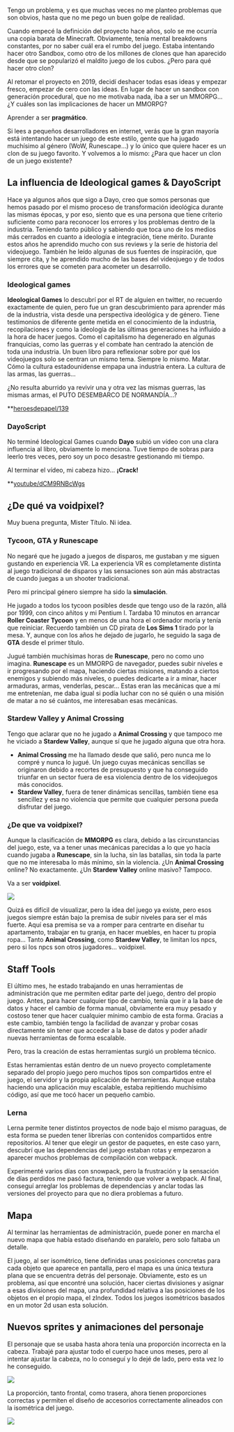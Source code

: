 Tengo un problema, y es que muchas veces no me planteo problemas que son obvios, hasta que no me pego un buen golpe de realidad.

Cuando empecé la definición del proyecto hace años, solo se me ocurría una copia barata de Minecraft. Obviamente, tenía mental breakdowns constantes, por no saber cuál era el rumbo del juego. Estaba intentando hacer otro Sandbox, como otro de los millones de clones que han aparecido desde que se popularizó el maldito juego de los cubos.
¿Pero para qué hacer otro clon?

Al retomar el proyecto en 2019, decidí deshacer todas esas ideas y empezar fresco, empezar de cero con las ideas. En lugar de hacer un sandbox con generación procedural, que no me motivaba nada, iba a ser un MMORPG...
¿Y cuáles son las implicaciones de hacer un MMORPG?

Aprender a ser **pragmático**.

Si lees a pequeños desarrolladores en internet, verás que la gran mayoría está intentando hacer un juego de este estilo, gente que ha jugado muchísimo al género (WoW, Runescape...) y lo único que quiere hacer es un clon de su juego favorito.
Y volvemos a lo mismo: ¿Para que hacer un clon de un juego existente?

## La influencia de Ideological games & DayoScript

Hace ya algunos años que sigo a Dayo, creo que somos personas que hemos pasado por el mismo proceso de transformación ideológica durante las mismas épocas, y por eso, siento que es una persona que tiene criterio suficiente como para reconocer los errores y los problemas dentro de la industria. Teniendo tanto público y sabiendo que toca uno de los medios más cerrados en cuanto a ideología e integración, tiene mérito.
Durante estos años he aprendido mucho con sus reviews y la serie de historia del videojuego. También he leído algunas de sus fuentes de inspiración, que siempre cita, y he aprendido mucho de las bases del videojuego y de todos los errores que se cometen para acometer un desarrollo.

### Ideological games

**Ideological Games** lo descubrí por el RT de alguien en twitter, no recuerdo exactamente de quien, pero fue un gran descubrimiento para aprender más de la industria, vista desde una perspectiva ideológica y de género. Tiene testimonios de diferente gente metida en el conocimiento de la industria, recopilaciones y como la ideología de las últimas generaciones ha influido a la hora de hacer juegos. Como el capitalismo ha degenerado en algunas franquicias, como las guerras y el combate han centrado la atención de toda una industria.
Un buen libro para reflexionar sobre por qué los videojuegos solo se centran un mismo tema.
Siempre lo mismo.
Matar.
Cómo la cultura estadounidense empapa una industria entera. La cultura de las armas, las guerras...

¿No resulta aburrido ya revivir una y otra vez las mismas guerras, las mismas armas, el PUTO DESEMBARCO DE NORMANDÍA...?

**[heroesdepapel/139](https://www.heroesdepapel.es/product.php?id=139)

### DayoScript

No terminé Ideological Games cuando **Dayo** subió un vídeo con una clara influencia al libro, obviamente lo menciona. Tuve tiempo de sobras para leerlo tres veces, pero soy un poco desastre gestionando mi tiempo.

Al terminar el vídeo, mi cabeza hizo… **¡Crack!**

**[youtube/dCM9RNBcWgs](https://www.youtube.com/watch?v=dCM9RNBcWgs)

## ¿De qué va voidpixel?

Muy buena pregunta, Mister Título. Ni idea.

### Tycoon, GTA y Runescape

No negaré que he jugado a juegos de disparos, me gustaban y me siguen gustando en experiencia VR. La experiencia VR es completamente distinta al juego tradicional de disparos y las sensaciones son aún más abstractas de cuando juegas a un shooter tradicional.

Pero mi principal género siempre ha sido la **simulación**.

He jugado a todos los tycoon posibles desde que tengo uso de la razón, allá por 1999, con cinco añitos y mi Pentium I. Tardaba 10 minutos en arrancar **Roller Coaster Tycoon** y en menos de una hora el ordenador moría y tenía que reiniciar. Recuerdo también un CD pirata de **Los Sims 1** tirado por la mesa. Y, aunque con los años he dejado de jugarlo, he seguido la saga de **GTA** desde el primer título.

Jugué también muchísimas horas de **Runescape**, pero no como uno imagina.
**Runescape** es un MMORPG de navegador, puedes subir niveles e ir progresando por el mapa, haciendo ciertas misiones, matando a ciertos enemigos y subiendo más niveles, o puedes dedicarte a ir a minar, hacer armaduras, armas, venderlas, pescar…
Estas eran las mecánicas que a mí me entretenían, me daba igual si podía luchar con no sé quién o una misión de matar a no sé cuántos, me interesaban esas mecánicas.

### Stardew Valley y Animal Crossing

Tengo que aclarar que no he jugado a **Animal Crossing** y que tampoco me he viciado a **Stardew Valley**, aunque sí que he jugado alguna que otra hora.
-	**Animal Crossing** me ha llamado desde que salió, pero nunca me lo compré y nunca lo jugué. Un juego cuyas mecánicas sencillas se originaron debido a recortes de presupuesto y que ha conseguido triunfar en un sector fuera de esa violencia dentro de los videojuegos más conocidos.
-	**Stardew Valley**, fuera de tener dinámicas sencillas, también tiene esa sencillez y esa no violencia que permite que cualquier persona pueda disfrutar del juego.

### ¿De que va voidpixel?

Aunque la clasificación de **MMORPG** es clara, debido a las circunstancias del juego, este, va a tener unas mecánicas parecidas a lo que yo hacía cuando jugaba a **Runescape**, sin la lucha, sin las batallas, sin toda la parte que no me interesaba lo más mínimo, sin la violencia.
¿Un **Animal Crossing** online?
No exactamente.
¿Un **Stardew Valley** online masivo?
Tampoco.

Va a ser **voidpixel**.

![](https://media.discordapp.net/attachments/586914620451848234/829136495700869191/Screenshot_2021-04-07_at_01.32.11.png)

Quizá es difícil de visualizar, pero la idea del juego ya existe, pero esos juegos siempre están bajo la premisa de subir niveles para ser el más fuerte. Aquí esa premisa se va a romper para centrarte en diseñar tu apartamento, trabajar en tu granja, en hacer muebles, en hacer tu propia ropa... Tanto **Animal Crossing**, como **Stardew Valley**, te limitan los npcs, pero si los npcs son otros jugadores… voidpixel.

## Staff Tools

El último mes, he estado trabajando en unas herramientas de administración que me permiten editar parte del juego, dentro del propio juego. Antes, para hacer cualquier tipo de cambio, tenía que ir a la base de datos y hacer el cambio de forma manual, obviamente era muy pesado y costoso tener que hacer cualquier mínimo cambio de esta forma.
Gracias a este cambio, también tengo la facilidad de avanzar y probar cosas directamente sin tener que acceder a la base de datos y poder añadir nuevas herramientas de forma escalable.

Pero, tras la creación de estas herramientas surgió un problema técnico.

Estas herramientas están dentro de un nuevo proyecto completamente separado del propio juego pero muchos tipos son compartidos entre el juego, el servidor y la propia aplicación de herramientas. Aunque estaba haciendo una aplicación muy escalable, estaba repitiendo muchísimo código, así que me tocó hacer un pequeño cambio.

### Lerna

Lerna permite tener distintos proyectos de node bajo el mismo paraguas, de esta forma se pueden tener librerías con contenidos compartidos entre repositorios. Al tener que elegir un gestor de paquetes, en este caso yarn, descubrí que las dependencias del juego estaban rotas y empezaron a aparecer muchos problemas de compilación con webpack.

Experimenté varios días con snowpack, pero la frustración y la sensación de días perdidos me pasó factura, teniendo que volver a webpack. Al final, conseguí arreglar los problemas de dependencias y anclar todas las versiones del proyecto para que no diera problemas a futuro.

## Mapa

Al terminar las herramientas de administración, puede poner en marcha el nuevo mapa que había estado diseñando en paralelo, pero solo faltaba un detalle.

El juego, al ser isométrico, tiene definidas unas posiciones concretas para cada objeto que aparece en pantalla, pero el mapa es una única textura plana que se encuentra detrás del personaje. Obviamente, esto es un problema, así que encontré una solución, hacer ciertas divisiones y asignar a esas divisiones del mapa, una profundidad relativa a las posiciones de los objetos en el propio mapa, el zIndex. Todos los juegos isométricos basados en un motor 2d usan esta solución.

## Nuevos sprites y animaciones del personaje

El personaje que se usaba hasta ahora tenía una proporción incorrecta en la cabeza. Trabajé para ajustar todo el cuerpo hace unos meses, pero al intentar ajustar la cabeza, no lo conseguí y lo dejé de lado, pero esta vez lo he conseguido.

![](https://media.discordapp.net/attachments/586914620451848234/829135665782325319/Screenshot_2021-04-07_at_01.28.25.png)

La proporción, tanto frontal, como trasera, ahora tienen proporciones correctas y permiten el diseño de accesorios correctamente alineados con la isométrica del juego.

![](https://media.discordapp.net/attachments/586914620451848234/829136025023545384/Screenshot_2021-04-07_at_01.30.21.png)
